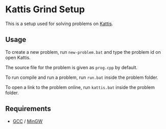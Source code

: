 # Kattis Grind Setup

This is a setup used for solving problems on [Kattis](https://open.kattis.com/).

## Usage

To create a new problem, run `new-problem.bat` and type the problem id on open Kattis.

The source file for the problem is given as `prog.cpp` by default.

To run compile and run a problem, run `run.bat` inside the problem folder.

To open a link to the problem online, run `kattis.bat` inside the problem folder.

## Requirements

* [GCC](https://gcc.gnu.org/) / [MinGW](http://mingw.org/) 
